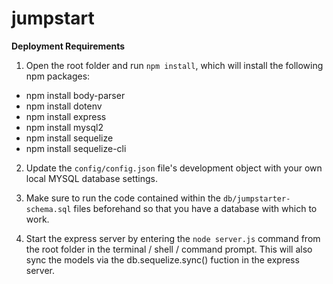 # jumpstart

**Deployment Requirements**

1) Open the root folder and run `npm install`, which will install the following npm packages:

* npm install body-parser
* npm install dotenv
* npm install express
* npm install mysql2
* npm install sequelize
* npm install sequelize-cli

2) Update the `config/config.json` file's development object with your own local MYSQL database settings.

3) Make sure to run the code contained within the `db/jumpstarter-schema.sql` files beforehand so that you have a database with which to work.

4) Start the express server by entering the `node server.js` command from the root folder in the terminal / shell / command prompt. This will also sync the models via the db.sequelize.sync() fuction in the express server.
